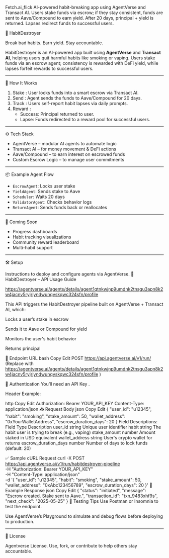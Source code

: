 Fetch.ai_flick
AI-powered habit-breaking app using AgentVerse and Transact AI. Users stake funds via escrow; if they stay consistent, funds are sent to Aave/Compound to earn yield. After 20 days, principal + yield is returned. Lapses redirect funds to successful users.

🧠 HabitDestroyer

Break bad habits. Earn yield. Stay accountable.

HabitDestroyer is an AI-powered app built using **AgentVerse** and **Transact AI**, helping users quit harmful habits like smoking or vaping. Users stake funds via an escrow agent; consistency is rewarded with DeFi yield, while lapses forfeit rewards to successful users.

---

🔁 How It Works

1. Stake : User locks funds into a smart escrow via Transact AI.
2. Send : Agent sends the funds to Aave/Compound for 20 days.
3. Track : Users self-report habit lapses via daily prompts.
4. Reward :
   - Success: Principal returned to user.
   - Lapse: Funds redirected to a reward pool for successful users.

---

 ⚙️ Tech Stack

- AgentVerse – modular AI agents to automate logic  
- Transact AI – for money movement & DeFi actions  
- Aave/Compound – to earn interest on escrowed funds  
- Custom Escrow Logic – to manage user commitments  
---

 📦 Example Agent Flow

- `EscrowAgent`: Locks user stake  
- `YieldAgent`: Sends stake to Aave  
- `Scheduler`: Waits 20 days  
- `ValidatorAgent`: Checks behavior logs  
- `ReturnAgent`: Sends funds back or reallocates

---

📅 Coming Soon

- Progress dashboards  
- Habit tracking visualizations  
- Community reward leaderboard  
- Multi-habit support

---

🛠️ Setup

Instructions to deploy and configure agents via AgentVerse.
📡 HabitDestroyer – API Usage Guide

https://agentverse.ai/agents/details/agent1qtnkwjnp9umdnk2tnsgu3apn8k2w4jacnv5ryjrjyndwunqyskqwc324sfn/profile

This API triggers the HabitDestroyer pipeline built on AgentVerse + Transact AI, which:

Locks a user’s stake in escrow

Sends it to Aave or Compound for yield

Monitors the user's habit behavior

Returns principal

🔗 Endpoint URL
bash
Copy
Edit
POST https://api.agentverse.ai/v1/run/
(Replace with https://agentverse.ai/agents/details/agent1qtnkwjnp9umdnk2tnsgu3apn8k2w4jacnv5ryjrjyndwunqyskqwc324sfn/profile
)

🔐 Authentication
You’ll need an API Key .

Header Example:

http
Copy
Edit
Authorization: Bearer YOUR_API_KEY
Content-Type: application/json
📥 Request Body
json
Copy
Edit
{
  "user_id": "u12345",
  "habit": "smoking",
  "stake_amount": 50,
  "wallet_address": "0xYourWalletAddress",
  "escrow_duration_days": 20
}
Field Descriptions:
Field	Type	Description
user_id	string	Unique user identifier
habit	string	The habit user is trying to break (e.g., vaping)
stake_amount	number	Amount staked in USD equivalent
wallet_address	string	User's crypto wallet for returns
escrow_duration_days	number	Number of days to lock funds (default: 20)

✅ Sample cURL Request
curl -X POST https://api.agentverse.ai/v1/run/habitdestroyer-pipeline \
  -H "Authorization: Bearer YOUR_API_KEY" \
  -H "Content-Type: application/json" \
  -d '{
    "user_id": "u12345",
    "habit": "smoking",
    "stake_amount": 50,
    "wallet_address": "0xAbc123456789",
    "escrow_duration_days": 20
}'
🔄 Example Response
json
Copy
Edit
{
  "status": "initiated",
  "message": "Escrow created. Stake sent to Aave.",
  "transaction_id": "txn_9483xhf9s",
  "next_check": "2025-05-25"
}
🧪 Testing Tips
Use Postman or Insomnia to test the endpoint.

Use AgentVerse’s Playground to simulate and debug flows before deploying to production.



---
🤝 License

Agentverse License. Use, fork, or contribute to help others stay accountable.
